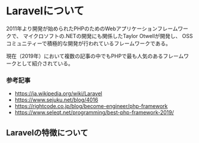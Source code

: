 # Laravelについて
2011年より開発が始められたPHPのためのWebアプリケーションフレームワークで、
マイクロソフトの.NETの開発にも関係したTaylor Otwellが開発し、
OSSコミュニティーで積極的な開発が行われているフレームワークである。

現在（2019年）において複数の記事の中でもPHPで最も人気のあるフレームワークとして紹介されている。

### 参考記事
- https://ja.wikipedia.org/wiki/Laravel
- https://www.sejuku.net/blog/4016
- https://rightcode.co.jp/blog/become-engineer/php-framework
- https://www.seleqt.net/programming/best-php-framework-2019/

## Laravelの特徴について

